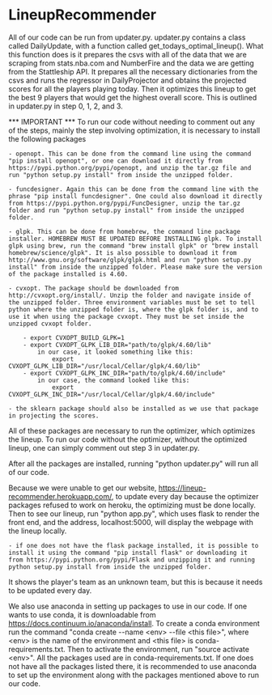 # LineupRecommender
All of our code can be run from updater.py. updater.py contains a class called DailyUpdate, with a function called get_todays_optimal_lineup(). What this function does is it prepares the csvs with all of the data that we are scraping from stats.nba.com and NumberFire and the data we are getting from the Stattleship API. It prepares all the necessary dictionaries from the csvs and runs the regressor in DailyProjector and obtains the projected scores for all the players playing today. Then it optimizes this lineup to get the best 9 players that would get the highest overall score. This is outlined in updater.py in step 0, 1, 2, and 3. 

*** IMPORTANT ***
To run our code without needing to comment out any of the steps, mainly the step involving optimization, it is necessary to install the following packages
	
	- openopt. This can be done from the command line using the command "pip install openopt", or one can download it directly from https://pypi.python.org/pypi/openopt, and unzip the tar.gz file and run "python setup.py install" from inside the unzipped folder.

	- funcdesigner. Again this can be done from the command line with the phrase "pip install funcdesigner". One could also download it directly from https://pypi.python.org/pypi/FuncDesigner, unzip the tar.gz folder and run "python setup.py install" from inside the unzipped folder. 

	- glpk. This can be done from homebrew, the command line package installer. HOMEBREW MUST BE UPDATED BEFORE INSTALLING glpk. To install glpk using brew, run the command "brew install glpk" or "brew install homebrew/science/glpk". It is also possible to download it from http://www.gnu.org/software/glpk/glpk.html and run "python setup.py install" from inside the unzipped folder. Please make sure the version of the package installed is 4.60.

	- cvxopt. The package should be downloaded from http://cvxopt.org/install/. Unzip the folder and navigate inside of the unzipped folder. Three environment variables must be set to tell python where the unzipped folder is, where the glpk folder is, and to use it when using the package cvxopt. They must be set inside the unzipped cvxopt folder.

		- export CVXOPT_BUILD_GLPK=1
		- export CVXOPT_GLPK_LIB_DIR="path/to/glpk/4.60/lib" 
		   	in our case, it looked something like this:
		   		export CVXOPT_GLPK_LIB_DIR="/usr/local/Cellar/glpk/4.60/lib"
		- export CVXOPT_GLPK_INC_DIR="path/to/glpk/4.60/include"
			in our case, the command looked like this:
				export CVXOPT_GLPK_INC_DIR="/usr/local/Cellar/glpk/4.60/include"

	- the sklearn package should also be installed as we use that package in projecting the scores.

All of these packages are necessary to run the optimizer, which optimizes the lineup. To run our code without the optimizer, without the optimized lineup, one can simply comment out step 3 in updater.py.

After all the packages are installed, running "python updater.py" will run all of our code. 

Because we were unable to get our website, https://lineup-recommender.herokuapp.com/, to update every day because the optimizer packages refused to work on heroku, the optimizing must be done locally. Then to see our lineup, run "python app.py", which uses flask to render the front end, and the address, localhost:5000,  will display the webpage with the lineup locally. 

	- if one does not have the flask package installed, it is possible to install it using the command "pip install flask" or downloading it from https://pypi.python.org/pypi/Flask and unzipping it and running python setup.py install from inside the unzipped folder. 

It shows the player's team as an unknown team, but this is because it needs to be updated every day. 

We also use anaconda in setting up packages to use in our code. If one wants to use conda, it is downloadable from https://docs.continuum.io/anaconda/install. To create a conda environment run the command "conda create --name &lt;env&gt; --file &lt;this file&gt;", where &lt;env&gt; is the name of the environment and &lt;this file&gt; is conda-requirements.txt. Then to activate the environment, run "source activate &lt;env&gt;". All the packages used are in conda-requirements.txt. If one does not have all the packages listed there, it is recommended to use anaconda to set up the environment along with the packages mentioned above to run our code. 
